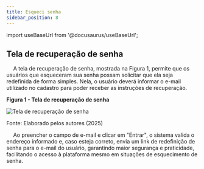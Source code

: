 ```yaml
---
title: Esqueci senha
sidebar_position: 8
---
```


import useBaseUrl from '@docusaurus/useBaseUrl';

## Tela de recuperação de senha

&emsp; A tela de recuperação de senha, mostrada na Figura 1, permite que os usuários que esqueceram sua senha possam solicitar que ela seja redefinida de forma simples. Nela, o usuário deverá informar o e-mail utilizado no cadastro para poder receber as instruções de recuperação. 

<div style={{ textAlign: 'center' }}>
  <p><strong>Figura 1 - Tela de recuperação de senha </strong></p>
  <img 
    src={useBaseUrl('/img/recuperar-senha.png')} 
    alt="Tela de recuperação de senha" 
    title="Tela de recuperação de senha" 
    style={{ maxWidth: '100%', height: 'auto' }}
  />
  <p>Fonte: Elaborado pelos autores (2025)</p>
</div>

&emsp; Ao preencher o campo de e-mail e clicar em "Entrar", o sistema valida o endereço informado e, caso esteja correto, envia um link de redefinição de senha para o e-mail do usuário, garantindo maior segurança e praticidade, facilitando o acesso à plataforma mesmo em situações de esquecimento de senha.